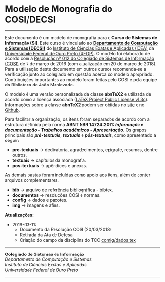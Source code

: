 # Modelo de Monografia do COSI/DECSI
___

Este documento é um modelo de monografia para o **Curso de Sistemas de Informação (SI)**. Este curso é vinculado ao **[Departamento de Computação e Sistemas (DECSI)](http://decsi.ufop.br/)** do [Instituto de Ciências Exatas e Aplicadas (ICEA)](http://www.icea.ufop.br) da [Universidade Federal de Ouro Preto (UFOP)](http://www.ufop.br/). O modelo foi elaborado de acordo com a [Resolução n&#186; 012 do Colegiado de Sistemas de Informação (COSI)](/documentos/documentos/Resolucao-COSI-012-Trabalho-de-Conclusao-de-Curso-1-e-2-v20180320.pdf) de 7 de março de 2016 (com atualização em 20 de março de 2018). Para a utilização deste documento em outros cursos recomenda-se a verificação junto ao colegiado em questão acerca do modelo apropriado. Contribuições importantes ao modelo foram feitas pelo COSI e pela equipe da Biblioteca de João Monlevade.

O modelo é uma versão personalizada da classe **abnTeX2** e utilizada de acordo como a licença associada ([LaTeX Project Public License v1.3c](https://www.latex-project.org/lppl/)). Informações sobre a classe **abnTeX2** podem ser obtidas no [site](http://www.abntex.net.br/) e no [Github](https://github.com/abntex/abntex2).

Para facilitar a organização, os itens foram separados de acordo com a estrutura definida pela norma **ABNT NBR 14724:2011: _Informação e documentação - Trabalhos acadêmicos - Apresentação_**. Os grupos principais são _**pré-textuais**_, _**textuais**_ e _**pós-textuais**_, como apresentado a seguir:

  + **pre-textuais** &rarr; dedicatoria, agradecimentos, epígrafe, resumos, dentre outros.
  + **textuais** &rarr; capítulos da monografia.
  + **pos-textuais** &rarr; apêndices e anexos.

As demais pastas foram incluídas como apoio aos itens, além de conter arquivos complementares.

  + **bib** &rarr; arquivo de referência bibliográfica - bibtex.
  + **documentos** &rarr; resoluções COSI e normas.
  + **config** &rarr; dados e pacotes.
  + **img** &rarr; imagens e afins.

**Atualizações:**

  + 2019-03-11:
    - Documento da Resolução COSI (20/03/2018)
    - Retirada da Ata de Defesa
    - Criação do campo da disciplina do TCC [config/dados.tex](/config/dados.tex)

---

**Colegiado de Sistemas de Informação**  
*Departamento de Computação e Sistemas  
Instituto de Ciências Exatas e Aplicadas  
Universidade Federal de Ouro Preto*

---
